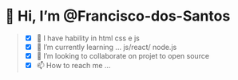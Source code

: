 # 👋 Hi, I’m @Francisco-dos-Santos
>- [x] 👀 I have hability in html css e js
>- [x] 🚀 I’m currently learning ... js/react/ node.js
>- [x] 💞️ I’m looking to collaborate on projet to open source
>- [x] 📫 How to reach me ...

<!---
Francisco-dos-Santos/Francisco-dos-Santos is a ✨ special ✨ repository because its `README.md` (this file) appears on your GitHub profile.
You can click the Preview link to take a look at your changes.
--->
